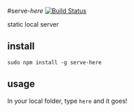 #serve-*here* [![Build Status](https://travis-ci.org/vivaxy/here.svg?branch=master)](https://travis-ci.org/vivaxy/here)

static local server

## install

`sudo npm install -g serve-here`

## usage

In your local folder, type `here` and it goes\!
